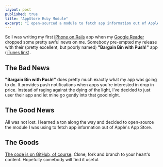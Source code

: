 ```yaml
---
layout: post
published: true
title: "AppStore Ruby Module"
excerpt: "I open-sourced a module to fetch app information out of Apple's App Store."
---
```


So I was writing my first [iPhone on Rails][1] app when my [Google Reader][2] dropped some pretty awful news on me. Somebody pre-empted my release with their (pretty excellent, but poorly named) **"Bargain Bin with Push!"** app ([iTunes link][3]).

## The Bad News

**"Bargain Bin with Push!"** does pretty much exactly what my app was going to do. It provides push notifications when apps you're interested in drop in price. Instead of raging against the dying of the light, I've decided to just user their app and let mine go gently into that good night.

## The Good News

All was not lost. I learned a ton along the way and decided to open-source the module I was using to fetch app information out of Apple's App Store.

## The Goods

[The code is on GitHub, of course][4]. Clone, fork and branch to your heart's content. Hopefully somebody will find it useful.

[1]: "http://iphoneonrails.com/"
[2]: "http://www.google.com/reader/shared/05234492019244193889"
[3]: "http://itunes.apple.com/WebObjects/MZStore.woa/wa/viewSoftware?id=302951751&mt=8"
[4]: "http://github.com/jerodsanto/app_store"
